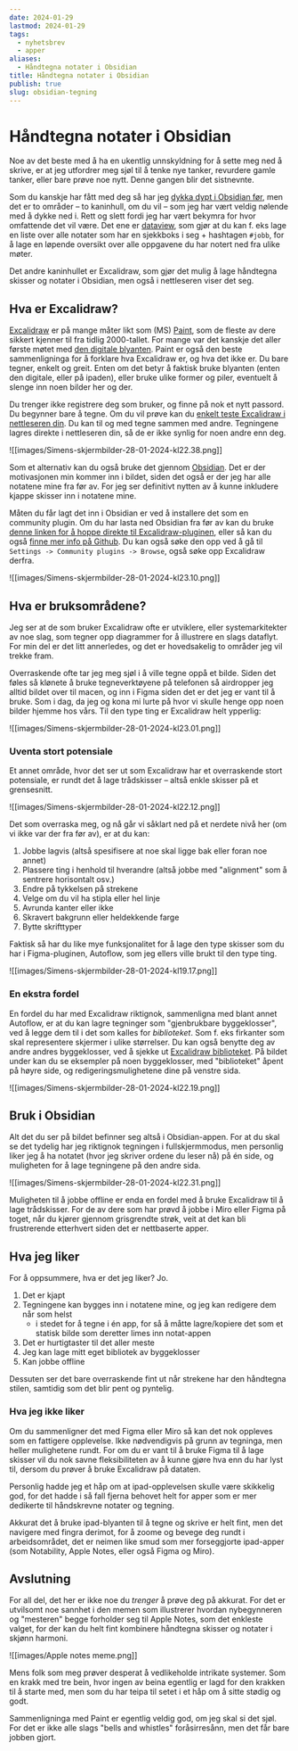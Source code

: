 ```yaml
---
date: 2024-01-29
lastmod: 2024-01-29
tags:
  - nyhetsbrev
  - apper
aliases:
  - Håndtegna notater i Obsidian
title: Håndtegna notater i Obsidian
publish: true
slug: obsidian-tegning
---
```


# Håndtegna notater i Obsidian

Noe av det beste med å ha en ukentlig unnskyldning for å sette meg ned å skrive, er at jeg utfordrer meg sjøl til å tenke nye tanker, revurdere gamle tanker, eller bare prøve noe nytt. Denne gangen blir det sistnevnte.

Som du kanskje har fått med deg så har jeg [dykka dypt i Obsidian før](https://simenskriver.no/Hvorfor-jeg-blir-s%C3%A5-gira-av-Obsidian), men det er to områder – to kaninhull, om du vil – som jeg har vært veldig nølende med å dykke ned i. Rett og slett fordi jeg har vært bekymra for hvor omfattende det vil være. Det ene er [dataview](https://blacksmithgu.github.io/obsidian-dataview/), som gjør at du kan f. eks lage en liste over alle notater som har en sjekkboks i seg + hashtagen `#jobb`, for å lage en løpende oversikt over alle oppgavene du har notert ned fra ulike møter.

Det andre kaninhullet er Excalidraw, som gjør det mulig å lage håndtegna skisser og notater i Obsidian, men også i nettleseren viser det seg.

## Hva er Excalidraw?

[Excalidraw](https://excalidraw.com/) er på mange måter likt som (MS) [Paint](https://jspaint.app/), som de fleste av dere sikkert kjenner til fra tidlig 2000-tallet. For mange var det kanskje det aller første møtet med [den digitale blyanten](https://buttondown.email/simenskriver/archive/29-en-hyllest-til-den-digitale-blyanten/). Paint er også den beste sammenligninga for å forklare hva Excalidraw er, og hva det ikke er. Du bare tegner, enkelt og greit. Enten om det betyr å faktisk bruke blyanten (enten den digitale, eller på ipaden), eller bruke ulike former og piler, eventuelt å slenge inn noen bilder her og der.

Du trenger ikke registrere deg som bruker, og finne på nok et nytt passord. Du begynner bare å tegne. Om du vil prøve kan du [enkelt teste Excalidraw i nettleseren din](https://excalidraw.com/). Du kan til og med tegne sammen med andre. Tegningene lagres direkte i nettleseren din, så de er ikke synlig for noen andre enn deg.

![[images/Simens-skjermbilder-28-01-2024-kl22.38.png]]

Som et alternativ kan du også bruke det gjennom [Obsidian](https://obsidian.md/). Det er der motivasjonen min kommer inn i bildet, siden det også er der jeg har alle notatene mine fra før av. For jeg ser definitivt nytten av å kunne inkludere kjappe skisser inn i notatene mine.

Måten du får lagt det inn i Obsidian er ved å installere det som en community plugin. Om du har lasta ned Obsidian fra før av kan du bruke [denne linken for å hoppe direkte til Excalidraw-pluginen](obsidian://show-plugin?id=obsidian-excalidraw-plugin), eller så kan du også [finne mer info på Github](https://github.com/zsviczian/obsidian-excalidraw-plugin/#readme). Du kan også søke den opp ved å gå til `Settings -> Community plugins -> Browse`, også søke opp Excalidraw derfra.

![[images/Simens-skjermbilder-28-01-2024-kl23.10.png]]

## Hva er bruksområdene?

Jeg ser at de som bruker Excalidraw ofte er utviklere, eller systemarkitekter av noe slag, som tegner opp diagrammer for å illustrere en slags dataflyt. For min del er det litt annerledes, og det er hovedsakelig to områder jeg vil trekke fram.

Overraskende ofte tar jeg meg sjøl i å ville tegne oppå et bilde. Siden det føles så klønete å bruke tegneverktøyene på telefonen så airdropper jeg alltid bildet over til macen, og inn i Figma siden det er det jeg er vant til å bruke. Som i dag, da jeg og kona mi lurte på hvor vi skulle henge opp noen bilder hjemme hos vårs. Til den type ting er Excalidraw helt ypperlig:

![[images/Simens-skjermbilder-28-01-2024-kl23.01.png]]

### Uventa stort potensiale

Et annet område, hvor det ser ut som Excalidraw har et overraskende stort potensiale, er rundt det å lage trådskisser – altså enkle skisser på et grensesnitt.

![[images/Simens-skjermbilder-28-01-2024-kl22.12.png]]

Det som overraska meg, og nå går vi såklart ned på et nerdete nivå her (om vi ikke var der fra før av), er at du kan:

1. Jobbe lagvis (altså spesifisere at noe skal ligge bak eller foran noe annet)
2. Plassere ting i henhold til hverandre (altså jobbe med "alignment" som å sentrere horisontalt osv.)
3. Endre på tykkelsen på strekene
4. Velge om du vil ha stipla eller hel linje
5. Avrunda kanter eller ikke
6. Skravert bakgrunn eller heldekkende farge
7. Bytte skrifttyper

Faktisk så har du like mye funksjonalitet for å lage den type skisser som du har i Figma-pluginen, Autoflow, som jeg ellers ville brukt til den type ting.

![[images/Simens-skjermbilder-28-01-2024-kl19.17.png]]

### En ekstra fordel

En fordel du har med Excalidraw riktignok, sammenligna med blant annet Autoflow, er at du kan lagre tegninger som "gjenbrukbare byggeklosser", ved å legge dem til i det som kalles for *biblioteket*. Som f. eks firkanter som skal representere skjermer i ulike størrelser. Du kan også benytte deg av andre andres byggeklosser, ved å sjekke ut [Excalidraw biblioteket](https://libraries.excalidraw.com/?target=_excalidraw&useHash=true&token=9umLgJD0GqAaOyb4sa3wH&theme=dark&version=2&sort=downloadsTotal). På bildet under kan du se eksempler på noen byggeklosser, med "biblioteket" åpent på høyre side, og redigeringsmulighetene dine på venstre sida. 

![[images/Simens-skjermbilder-28-01-2024-kl22.19.png]]

## Bruk i Obsidian

Alt det du ser på bildet befinner seg altså i Obsidian-appen. For at du skal se det tydelig har jeg riktignok tegningen i fullskjermmodus, men personlig liker jeg å ha notatet (hvor jeg skriver ordene du leser nå) på én side, og muligheten for å lage tegningene på den andre sida.

![[images/Simens-skjermbilder-28-01-2024-kl22.31.png]]

Muligheten til å jobbe offline er enda en fordel med å bruke Excalidraw til å lage trådskisser. For de av dere som har prøvd å jobbe i Miro eller Figma på toget, når du kjører gjennom grisgrendte strøk, veit at det kan bli frustrerende etterhvert siden det er nettbaserte apper.

## Hva jeg liker

For å oppsummere, hva er det jeg liker? Jo.

1. Det er kjapt
2. Tegningene kan bygges inn i notatene mine, og jeg kan redigere dem når som helst
	- i stedet for å tegne i én app, for så å måtte lagre/kopiere det som et statisk bilde som deretter limes inn notat-appen
3. Det er hurtigtaster til det aller meste
4. Jeg kan lage mitt eget bibliotek av byggeklosser
5. Kan jobbe offline

Dessuten ser det bare overraskende fint ut når strekene har den håndtegna stilen, samtidig som det blir pent og pyntelig.

### Hva jeg ikke liker

Om du sammenligner det med Figma eller Miro så kan det nok oppleves som en fattigere opplevelse. Ikke nødvendigvis på grunn av tegninga, men heller mulighetene rundt. For om du er vant til å bruke Figma til å lage skisser vil du nok savne fleksibiliteten av å kunne gjøre hva enn du har lyst til, dersom du prøver å bruke Excalidraw på dataten.

Personlig hadde jeg et håp om at ipad-opplevelsen skulle være skikkelig god, for det hadde i så fall fjerna behovet helt for apper som er mer dedikerte til håndskrevne notater og tegning.

Akkurat det å bruke ipad-blyanten til å tegne og skrive er helt fint, men det navigere med fingra derimot, for å zoome og bevege deg rundt i arbeidsområdet, det er neimen like smud som mer forseggjorte ipad-apper (som Notability, Apple Notes, eller også Figma og Miro). 

## Avslutning

For all del, det her er ikke noe du *trenger* å prøve deg på akkurat. For det er utvilsomt noe sannhet i den memen som illustrerer hvordan nybegynneren og "mesteren" begge forholder seg til Apple Notes, som det enkleste valget, for der kan du helt fint kombinere håndtegna skisser og notater i skjønn harmoni.

![[images/Apple notes meme.png]]

Mens folk som meg prøver desperat å vedlikeholde intrikate systemer. Som en krakk med tre bein, hvor ingen av beina egentlig er lagd for den krakken til å starte med, men som du har teipa til setet i et håp om å sitte stødig og godt.

Sammenligninga med Paint er egentlig veldig god, om jeg skal si det sjøl. For det er ikke alle slags "bells and whistles" foråsirresånn, men det får bare jobben gjort.

